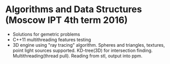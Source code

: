 # Algorithms and Data Structures (Moscow IPT 4th term 2016)
- Solutions for gemetric problems
- C++11 multithreading features testing
- 3D engine using "ray tracing" algorithm. Spheres and triangles, textures, point light sources supported. KD-tree(3D) for intersection finding. Multithreading(thread pull). Reading from stl, output into ppm.

